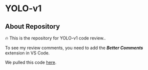 # YOLO-v1

## About Repository

🔥 This is the repository for YOLO-v1 code review..

To see my review comments, you need to add the ***Better Comments*** extension in VS Code.

We pulled this code [here](https://github.com/aladdinpersson/Machine-Learning-Collection).